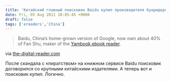 ```yaml
---
title: 'Китайский главный поисковик Baidu купил производителя букридеров. Яндекс! Ау!'
date: Fri, 05 Aug 2011 10:05:45 +0000
draft: false
tags: ['ereaders','China']
---
```


> Baidu, China’s home-grown version of Google, now own about 40% of Fan Shu, maker of the [Yambook ebook reader](http://translate.google.com/translate?u=http%3A%2F%2Fyambook.fanshu.com%2F&hl=en&langpair=auto%7Cen&tbb=1&ie=UTF-8).

via [the-digital-reader.com](http://www.the-digital-reader.com/2011/08/04/chinese-search-giant-baidu-just-bought-an-e-reader-maker/)

После скандала с «пиратством» на книжном сервисе Baidu поисковик договорился со крупными китайскими издателями. А теперь вот и поисковик купил. Логично.